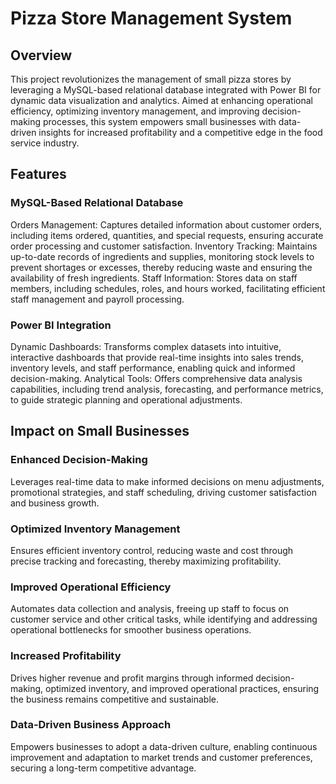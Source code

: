 # Pizza Store Management System

## **Overview**

This project revolutionizes the management of small pizza stores by leveraging a MySQL-based relational database integrated with Power BI for dynamic data visualization and analytics. Aimed at enhancing operational efficiency, optimizing inventory management, and improving decision-making processes, this system empowers small businesses with data-driven insights for increased profitability and a competitive edge in the food service industry.

## **Features**

### MySQL-Based Relational Database

Orders Management: Captures detailed information about customer orders, including items ordered, quantities, and special requests, ensuring accurate order processing and customer satisfaction.
Inventory Tracking: Maintains up-to-date records of ingredients and supplies, monitoring stock levels to prevent shortages or excesses, thereby reducing waste and ensuring the availability of fresh ingredients.
Staff Information: Stores data on staff members, including schedules, roles, and hours worked, facilitating efficient staff management and payroll processing.

### Power BI Integration

Dynamic Dashboards: Transforms complex datasets into intuitive, interactive dashboards that provide real-time insights into sales trends, inventory levels, and staff performance, enabling quick and informed decision-making.
Analytical Tools: Offers comprehensive data analysis capabilities, including trend analysis, forecasting, and performance metrics, to guide strategic planning and operational adjustments.

## **Impact on Small Businesses**

### Enhanced Decision-Making

Leverages real-time data to make informed decisions on menu adjustments, promotional strategies, and staff scheduling, driving customer satisfaction and business growth.

### Optimized Inventory Management

Ensures efficient inventory control, reducing waste and cost through precise tracking and forecasting, thereby maximizing profitability.

### Improved Operational Efficiency

Automates data collection and analysis, freeing up staff to focus on customer service and other critical tasks, while identifying and addressing operational bottlenecks for smoother business operations.

### Increased Profitability

Drives higher revenue and profit margins through informed decision-making, optimized inventory, and improved operational practices, ensuring the business remains competitive and sustainable.

### Data-Driven Business Approach

Empowers businesses to adopt a data-driven culture, enabling continuous improvement and adaptation to market trends and customer preferences, securing a long-term competitive advantage.
